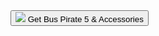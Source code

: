 <a href='https:/buspirate.com/buy'>
<button className="btn">
<img fill="white" className="btn-cart" src="/img/cart-shopping-solid.svg"/>
<span>Get Bus Pirate 5 & Accessories</span>
</button>
</a>